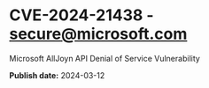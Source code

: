 # CVE-2024-21438 - secure@microsoft.com

Microsoft AllJoyn API Denial of Service Vulnerability

**Publish date:** 2024-03-12
